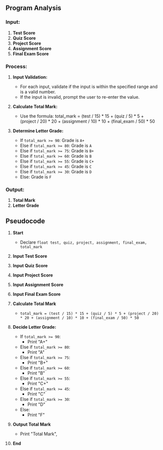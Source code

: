 ## Program Analysis

### Input:
1. **Test Score**
2. **Quiz Score**
3. **Project Score**
4. **Assignment Score**
5. **Final Exam Score**
### Process:
1. **Input Validation:**
   - For each input, validate if the input is within the specified range and is a valid number.
   - If the input is invalid, prompt the user to re-enter the value.

2. **Calculate Total Mark:**
   - Use the formula: total_mark = (test / 15) * 15 + (quiz / 5) * 5 + (project / 20) * 20 + (assignment / 10) * 10 + (final_exam / 50) * 50

3. **Determine Letter Grade:**
   - If `total_mark >= 90`: Grade is `A+`
   - Else if `total_mark >= 80`: Grade is `A`
   - Else if `total_mark >= 75`: Grade is `B+`
   - Else if `total_mark >= 60`: Grade is `B`
   - Else if `total_mark >= 55`: Grade is `C+`
   - Else if `total_mark >= 45`: Grade is `C`
   - Else if `total_mark >= 30`: Grade is `D`
   - Else: Grade is `F`

### Output:
1. **Total Mark**
2. **Letter Grade**


## Pseudocode

1. **Start**
   - Declare `float test, quiz, project, assignment, final_exam, total_mark`

2. **Input Test Score**
3. **Input Quiz Score**
4. **Input Project Score**
5. **Input Assignment Score**
6. **Input Final Exam Score**
7. **Calculate Total Mark**
   - `total_mark = (test / 15) * 15 + (quiz / 5) * 5 + (project / 20) * 20 + (assignment / 10) * 10 + (final_exam / 50) * 50`

8. **Decide Letter Grade:**
   - If `total_mark >= 90`:
     - Print "A+"
   - Else if `total_mark >= 80`:
     - Print "A"
   - Else if `total_mark >= 75`:
     - Print "B+"
   - Else if `total_mark >= 60`:
     - Print "B"
   - Else if `total_mark >= 55`:
     - Print "C+"
   - Else if `total_mark >= 45`:
     - Print "C"
   - Else if `total_mark >= 30`:
     - Print "D"
   - Else:
     - Print "F"
9. **Output Total Mark**
   - Print "Total Mark", 

10. **End**

